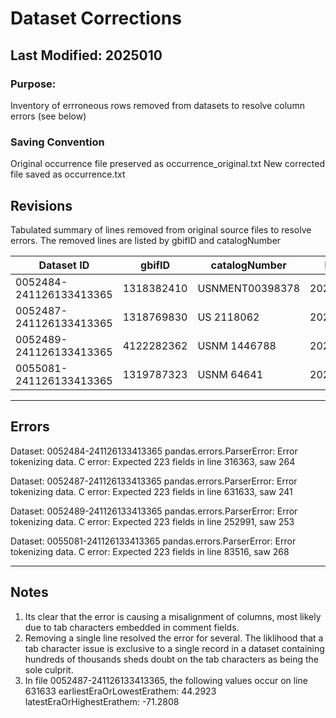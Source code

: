 # Dataset Corrections
**Last Modified: 2025010**
---
### Purpose: 
Inventory of errroneous rows removed from datasets to resolve column errors (see below)

### Saving Convention
Original occurrence file preserved as occurrence_original.txt
New corrected file saved as occurrence.txt

## Revisions
Tabulated summary of lines removed from original source files to resolve errors. The removed lines are listed by gbifID and catalogNumber

| Dataset ID | gbifID      | catalogNumber   | Date     |
| -- |-------------|-----------------|----------|
| 0052484-241126133413365 | 1318382410  | USNMENT00398378 | 20250106 |
| 0052487-241126133413365 | 1318769830  | US 2118062      | 20240106 |
| 0052489-241126133413365 | 4122282362  | USNM 1446788    | 20240103 |
| 0055081-241126133413365 | 1319787323 | USNM 64641 | 20240106 |

------------------------
## Errors

Dataset: 0052484-241126133413365
pandas.errors.ParserError: Error tokenizing data. C error: Expected 223 fields in line 316363, saw 264

Dataset: 0052487-241126133413365
pandas.errors.ParserError: Error tokenizing data. C error: Expected 223 fields in line 631633, saw 241

Dataset: 0052489-241126133413365
pandas.errors.ParserError: Error tokenizing data. C error: Expected 223 fields in line 252991, saw 253

Dataset: 0055081-241126133413365
pandas.errors.ParserError: Error tokenizing data. C error: Expected 223 fields in line 83516, saw 268

--- 
## Notes
1. Its clear that the error is causing a misalignment of columns, most likely due to tab characters embedded in comment fields.
2. Removing a single line resolved the error for several. The liklihood that a tab character issue is exclusive to a single record in a dataset containing hundreds of thousands sheds doubt on the tab characters as being the sole culprit.
3. In file 0052487-241126133413365, the following values occur on line 631633
    earliestEraOrLowestErathem: 44.2923
    latestEraOrHighestErathem: -71.2808
